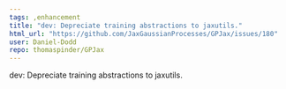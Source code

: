 ```yaml
---
tags: ,enhancement
title: "dev: Depreciate training abstractions to jaxutils."
html_url: "https://github.com/JaxGaussianProcesses/GPJax/issues/180"
user: Daniel-Dodd
repo: thomaspinder/GPJax
---
```


dev: Depreciate training abstractions to jaxutils.